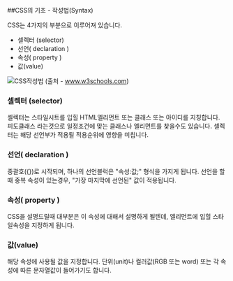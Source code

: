 ##CSS의 기초 - 작성법(Syntax)

CSS는 4가지의 부분으로 이루어져 있습니다.

- 셀렉터 (selector)
- 선언( declaration )
- 속성( property )
- 값(value)

![CSS작성법](http://www.w3schools.com/css/selector.gif)
(출처 - www.w3schools.com)


### 셀렉터 (selector)
셀렉터는 스타일시트를 입힐 HTML엘리먼트 또는 클래스 또는 아이디를 지칭합니다.
피도클래스 라는것으로 일정조건에 맞는 클래스나 엘리먼트를 찾을수도 있습니다.
셀렉터는 해당 선언부가 적용될 적용순위에 영향을 미칩니다.

### 선언( declaration )
중괄호({})로 시작되며, 하나의 선언블럭은 "속성:값;" 형식을 가지게 됩니다.
선언을 할때 중복 속성이 있는경우, "가장 마지막에 선언된" 값이 적용됩니다.

### 속성( property )
CSS을 설명드릴때 대부분은 이 속성에 대해서 설명하게 될텐데,
엘리먼트에 입힐 스타일속성을 지정하게 됩니다.

### 값(value)
해당 속성에 사용될 값을 지정합니다.
단위(unit)나 컬러값(RGB 또는 word) 또는 각 속성에 따른 문자열값이 들어가기도 합니다.